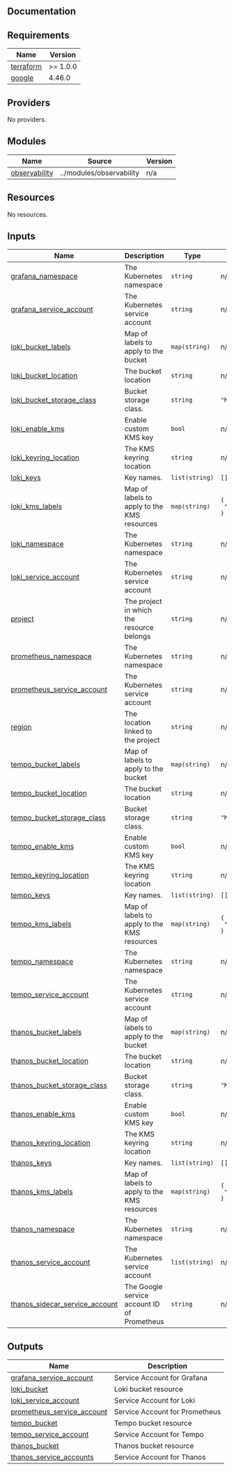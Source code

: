 ## Documentation

<!-- BEGINNING OF PRE-COMMIT-TERRAFORM DOCS HOOK -->

## Requirements

| Name                                                                     | Version  |
| ------------------------------------------------------------------------ | -------- |
| <a name="requirement_terraform"></a> [terraform](#requirement_terraform) | >= 1.0.0 |
| <a name="requirement_google"></a> [google](#requirement_google)          | 4.46.0   |

## Providers

No providers.

## Modules

| Name                                                                       | Source                   | Version |
| -------------------------------------------------------------------------- | ------------------------ | ------- |
| <a name="module_observability"></a> [observability](#module_observability) | ../modules/observability | n/a     |

## Resources

No resources.

## Inputs

| Name                                                                                                                           | Description                                 | Type           | Default                                      | Required |
| ------------------------------------------------------------------------------------------------------------------------------ | ------------------------------------------- | -------------- | -------------------------------------------- | :------: |
| <a name="input_grafana_namespace"></a> [grafana\_namespace](#input_grafana_namespace)                                          | The Kubernetes namespace                    | `string`       | n/a                                          |   yes    |
| <a name="input_grafana_service_account"></a> [grafana\_service\_account](#input_grafana_service_account)                       | The Kubernetes service account              | `string`       | n/a                                          |   yes    |
| <a name="input_loki_bucket_labels"></a> [loki\_bucket\_labels](#input_loki_bucket_labels)                                      | Map of labels to apply to the bucket        | `map(string)`  | n/a                                          |   yes    |
| <a name="input_loki_bucket_location"></a> [loki\_bucket\_location](#input_loki_bucket_location)                                | The bucket location                         | `string`       | n/a                                          |   yes    |
| <a name="input_loki_bucket_storage_class"></a> [loki\_bucket\_storage\_class](#input_loki_bucket_storage_class)                | Bucket storage class.                       | `string`       | `"MULTI_REGIONAL"`                           |    no    |
| <a name="input_loki_enable_kms"></a> [loki\_enable\_kms](#input_loki_enable_kms)                                               | Enable custom KMS key                       | `bool`         | n/a                                          |   yes    |
| <a name="input_loki_keyring_location"></a> [loki\_keyring\_location](#input_loki_keyring_location)                             | The KMS keyring location                    | `string`       | n/a                                          |   yes    |
| <a name="input_loki_keys"></a> [loki\_keys](#input_loki_keys)                                                                  | Key names.                                  | `list(string)` | `[]`                                         |    no    |
| <a name="input_loki_kms_labels"></a> [loki\_kms\_labels](#input_loki_kms_labels)                                               | Map of labels to apply to the KMS resources | `map(string)`  | <pre>{<br> "made-by": "terraform"<br>}</pre> |    no    |
| <a name="input_loki_namespace"></a> [loki\_namespace](#input_loki_namespace)                                                   | The Kubernetes namespace                    | `string`       | n/a                                          |   yes    |
| <a name="input_loki_service_account"></a> [loki\_service\_account](#input_loki_service_account)                                | The Kubernetes service account              | `string`       | n/a                                          |   yes    |
| <a name="input_project"></a> [project](#input_project)                                                                         | The project in which the resource belongs   | `string`       | n/a                                          |   yes    |
| <a name="input_prometheus_namespace"></a> [prometheus\_namespace](#input_prometheus_namespace)                                 | The Kubernetes namespace                    | `string`       | n/a                                          |   yes    |
| <a name="input_prometheus_service_account"></a> [prometheus\_service\_account](#input_prometheus_service_account)              | The Kubernetes service account              | `string`       | n/a                                          |   yes    |
| <a name="input_region"></a> [region](#input_region)                                                                            | The location linked to the project          | `string`       | n/a                                          |   yes    |
| <a name="input_tempo_bucket_labels"></a> [tempo\_bucket\_labels](#input_tempo_bucket_labels)                                   | Map of labels to apply to the bucket        | `map(string)`  | n/a                                          |   yes    |
| <a name="input_tempo_bucket_location"></a> [tempo\_bucket\_location](#input_tempo_bucket_location)                             | The bucket location                         | `string`       | n/a                                          |   yes    |
| <a name="input_tempo_bucket_storage_class"></a> [tempo\_bucket\_storage\_class](#input_tempo_bucket_storage_class)             | Bucket storage class.                       | `string`       | `"MULTI_REGIONAL"`                           |    no    |
| <a name="input_tempo_enable_kms"></a> [tempo\_enable\_kms](#input_tempo_enable_kms)                                            | Enable custom KMS key                       | `bool`         | n/a                                          |   yes    |
| <a name="input_tempo_keyring_location"></a> [tempo\_keyring\_location](#input_tempo_keyring_location)                          | The KMS keyring location                    | `string`       | n/a                                          |   yes    |
| <a name="input_tempo_keys"></a> [tempo\_keys](#input_tempo_keys)                                                               | Key names.                                  | `list(string)` | `[]`                                         |    no    |
| <a name="input_tempo_kms_labels"></a> [tempo\_kms\_labels](#input_tempo_kms_labels)                                            | Map of labels to apply to the KMS resources | `map(string)`  | <pre>{<br> "made-by": "terraform"<br>}</pre> |    no    |
| <a name="input_tempo_namespace"></a> [tempo\_namespace](#input_tempo_namespace)                                                | The Kubernetes namespace                    | `string`       | n/a                                          |   yes    |
| <a name="input_tempo_service_account"></a> [tempo\_service\_account](#input_tempo_service_account)                             | The Kubernetes service account              | `string`       | n/a                                          |   yes    |
| <a name="input_thanos_bucket_labels"></a> [thanos\_bucket\_labels](#input_thanos_bucket_labels)                                | Map of labels to apply to the bucket        | `map(string)`  | n/a                                          |   yes    |
| <a name="input_thanos_bucket_location"></a> [thanos\_bucket\_location](#input_thanos_bucket_location)                          | The bucket location                         | `string`       | n/a                                          |   yes    |
| <a name="input_thanos_bucket_storage_class"></a> [thanos\_bucket\_storage\_class](#input_thanos_bucket_storage_class)          | Bucket storage class.                       | `string`       | `"MULTI_REGIONAL"`                           |    no    |
| <a name="input_thanos_enable_kms"></a> [thanos\_enable\_kms](#input_thanos_enable_kms)                                         | Enable custom KMS key                       | `bool`         | n/a                                          |   yes    |
| <a name="input_thanos_keyring_location"></a> [thanos\_keyring\_location](#input_thanos_keyring_location)                       | The KMS keyring location                    | `string`       | n/a                                          |   yes    |
| <a name="input_thanos_keys"></a> [thanos\_keys](#input_thanos_keys)                                                            | Key names.                                  | `list(string)` | `[]`                                         |    no    |
| <a name="input_thanos_kms_labels"></a> [thanos\_kms\_labels](#input_thanos_kms_labels)                                         | Map of labels to apply to the KMS resources | `map(string)`  | <pre>{<br> "made-by": "terraform"<br>}</pre> |    no    |
| <a name="input_thanos_namespace"></a> [thanos\_namespace](#input_thanos_namespace)                                             | The Kubernetes namespace                    | `string`       | n/a                                          |   yes    |
| <a name="input_thanos_service_account"></a> [thanos\_service\_account](#input_thanos_service_account)                          | The Kubernetes service account              | `list(string)` | n/a                                          |   yes    |
| <a name="input_thanos_sidecar_service_account"></a> [thanos\_sidecar\_service\_account](#input_thanos_sidecar_service_account) | The Google service account ID of Prometheus | `string`       | n/a                                          |   yes    |

## Outputs

| Name                                                                                                                | Description                    |
| ------------------------------------------------------------------------------------------------------------------- | ------------------------------ |
| <a name="output_grafana_service_account"></a> [grafana\_service\_account](#output_grafana_service_account)          | Service Account for Grafana    |
| <a name="output_loki_bucket"></a> [loki\_bucket](#output_loki_bucket)                                               | Loki bucket resource           |
| <a name="output_loki_service_account"></a> [loki\_service\_account](#output_loki_service_account)                   | Service Account for Loki       |
| <a name="output_prometheus_service_account"></a> [prometheus\_service\_account](#output_prometheus_service_account) | Service Account for Prometheus |
| <a name="output_tempo_bucket"></a> [tempo\_bucket](#output_tempo_bucket)                                            | Tempo bucket resource          |
| <a name="output_tempo_service_account"></a> [tempo\_service\_account](#output_tempo_service_account)                | Service Account for Tempo      |
| <a name="output_thanos_bucket"></a> [thanos\_bucket](#output_thanos_bucket)                                         | Thanos bucket resource         |
| <a name="output_thanos_service_accounts"></a> [thanos\_service\_accounts](#output_thanos_service_accounts)          | Service Account for Thanos     |

<!-- END OF PRE-COMMIT-TERRAFORM DOCS HOOK -->
